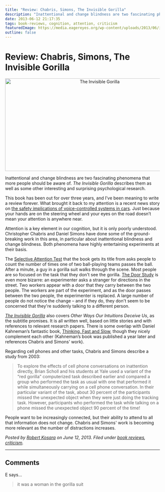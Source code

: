 ```yaml
---
title: "Review: Chabris, Simons, The Invisible Gorilla"
description: "Inattentional and change blindness are two fascinating phenomena that more people should be aware of. The Invisible Gorilla describes them as well as some other interesting and surprising psychological research."
date: 2013-06-12 21:17:35
tags: book-reviews, cognition, attention, criticism
featuredImage: https://media.eagereyes.org/wp-content/uploads/2013/06/invisible-gorilla.jpg
outline: false
---
```


# Review: Chabris, Simons, The Invisible Gorilla

<p align="center"><img class="aligncenter size-full wp-image-2408" alt="The Invisible Gorilla" src="https://media.eagereyes.org/wp-content/uploads/2013/06/invisible-gorilla.jpg" width="600" height="301" /></p>

Inattentional and change blindness are two fascinating phenomena that more people should be aware of. <em>The Invisible Gorilla</em> describes them as well as some other interesting and surprising psychological research.

This book has been out for over three years, and I’ve been meaning to write a review forever. What brought it back to my attention is a recent news story on <a href="http://www.nytimes.com/2013/06/13/business/voice-activated-in-car-systems-are-called-risky.html">the safety implications of voice-controlled systems in cars</a>. Just because your hands are on the steering wheel and your eyes on the road doesn’t mean your attention is anywhere near.

Attention is a key element in our cognition, but it is only poorly understood. Christopher Chabris and Daniel Simons have done some of the ground-breaking work in this area, in particular about inattentional blindness and change blindness. Both phenomena have highly entertaining experiments at their basis.

The <a href="http://www.youtube.com/watch?v=vJG698U2Mvo">Selective Attention Test</a> that the book gets its title from asks people to count the number of times one of two ball-playing teams passes the ball. After a minute, a guy in a gorilla suit walks through the scene. Most people are so focused on the task that they don't see the gorilla. <a href="http://www.youtube.com/watch?v=FWSxSQsspiQ">The Door Study</a> is even more bizarre: an experimenter asks a stranger for directions in the street. Two workers appear with a door that they carry between the two people. The workers are part of the experiment, and as the door passes between the two people, the experimenter is replaced. A large number of people do not notice the change – and if they do, they don't seem to be concerned that they're suddenly talking to a different person.

<em><a href="http://www.theinvisiblegorilla.com">The Invisible Gorilla</a></em> also covers <em>Other Ways Our Intuitions Deceive Us</em>, as the subtitle promises. It is all written well, based on little stories and with references to relevant research papers. There is some overlap with Daniel Kahneman’s fantastic book, <a href="http://www.amazon.com/gp/product/0374533555">Thinking, Fast and Slow</a>, though they nicely complement each other (Kahneman’s book was published a year later and references Chabris and Simons’ work).

Regarding cell phones and other tasks, Chabris and Simons describe a study from 2003:

>	To explore the effects of cell phone conversations on inattention directly, Brian Scholl and his students at Yale used a variant of the “red gorilla” computerized task described earlier and compared a group who performed the task as usual with one that performed it while simultaneously carrying on a cell phone conversation. In their particular variant of the task, about 30 percent of the participants missed the unexpected object when they were just doing the tracking task. However, participants who performed the task while talking on a phone missed the unexpected object 90 percent of the time!

People want to be increasingly connected, but their ability to attend to all that information does not change. Chabris and Simons' work is becoming more relevant as the number of distractions increases.


_Posted by <a href="/about">Robert Kosara</a> on June 12, 2013. Filed under [book reviews](/tag/book-reviews), [criticism](/section/criticism)._


<aside class="comments">

---
## Comments

E says…
>	it was a woman in the gorilla suit

</aside>

